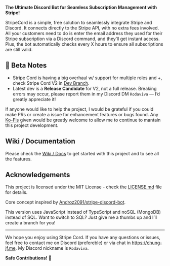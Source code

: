 **The Ultimate Discord Bot for Seamless Subscription Management with Stripe!**

StripeCord is a simple, free solution to seamlessly integrate Stripe and Discord. It connects directly to the Stripe API, with no extra fees involved. All your customers need to do is enter the email address they used for their Stripe subscription via a Discord command, and they’ll get instant access. Plus, the bot automatically checks every X hours to ensure all subscriptions are still valid.

## 🧪 Beta Notes  
- Stripe Cord is having a big overhaul w/ support for multiple roles and +, check Stripe Cord V2 in [Dev Branch](https://github.com/Rodaviva29/StripeCord/tree/dev).
- Latest dev is a **Release Candidate** for V2, not a full release. Breaking errors may occur, please report them in my Discord DM `Rodaviva` — I’d greatly appreciate it!

If anyone would like to help the project, I would be grateful if you could make PRs or create a issue for enhancement features or bugs found. Any [Ko-Fis](https://ko-fi.com/rodaviva) given would be greatly welcome to allow me to continue to mantain this project development.

## Wiki / Documentation

Please check the [Wiki / Docs](https://github.com/Rodaviva29/StripeCord/wiki) to get started with this project and to see all the features.

## Acknowledgements

This project is licensed under the MIT License - check the [LICENSE.md](LICENSE.md) file for details.


Core concept inspired by [Androz2091/stripe-discord-bot](https://github.com/Androz2091/stripe-discord-bot).

This version uses JavaScript instead of TypeScript and noSQL (MongoDB) instead of SQL. Want to switch to SQL? Just give me a thumbs up and I’ll create a branch for you!

---

We hope you enjoy using Stripe Cord. If you have any questions or issues, feel free to contact me on Discord (prefereble) or via chat in https://chung-jf.me. My Discord nickname is `Rodaviva`.

**Safe Contributions!** 💸
